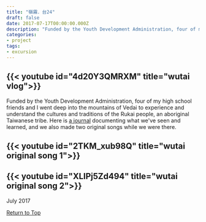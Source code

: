 ```yaml
---
title: "嶺霧．台24"
draft: false
date: 2017-07-17T00:00:00.000Z
description: "Funded by the Youth Development Administration, four of my high school friends and I went deep into the mountains of Vedai to experience the culture of the Rukai people."
categories:
- project
tags:
- excursion
---
```


{{< youtube id="4d20Y3QMRXM" title="wutai vlog">}}
---

Funded by the Youth Development Administration, four of my high school friends and I went deep into the mountains of Vedai to experience and understand the cultures and traditions of the Rukai people, an aboriginal Taiwanese tribe. Here is [a journal](https://drive.google.com/file/d/0B-RjkK2KNFOYdkJUMW4tTzlDR2M/view?resourcekey=0-BckylO7xju1tiX_q0W_CTQ) documenting what we've seen and learned, and we also made two original songs while we were there.

{{< youtube id="2TKM_xub98Q" title="wutai original song 1">}}
---
{{< youtube id="XLIPj5Zd494" title="wutai original song 2">}}
---

July 2017

[Return to Top](#)